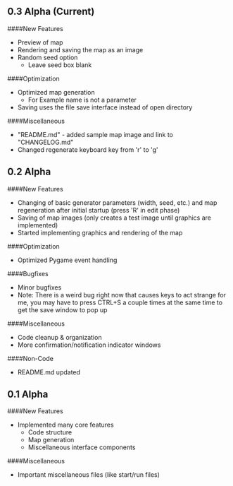 ## 0.3 Alpha (Current)

####New Features
- Preview of map
- Rendering and saving the map as an image
- Random seed option
	- Leave seed box blank

####Optimization
- Optimized map generation
	- For Example name is not a parameter
- Saving uses the file save interface instead of open directory

####Miscellaneous
- "README.md" - added sample map image and link to "CHANGELOG.md"
- Changed regenerate keyboard key from 'r' to 'g'


## 0.2 Alpha

####New Features
- Changing of basic generator parameters (width, seed, etc.) and map regeneration after initial startup (press 'R' in edit phase)
- Saving of map images (only creates a test image until graphics are implemented)
- Started implementing graphics and rendering of the map

####Optimization
- Optimized Pygame event handling

####Bugfixes
- Minor bugfixes
- Note: There is a weird bug right now that causes keys to act strange for me, you may have to press CTRL+S a couple times at the same time to get the save window to pop up

####Miscellaneous
- Code cleanup & organization
- More confirmation/notification indicator windows

####Non-Code
- README.md updated


## 0.1 Alpha

####New Features
- Implemented many core features
	- Code structure
	- Map generation
	- Miscellaneous interface components

####Miscellaneous
- Important miscellaneous files (like start/run files)